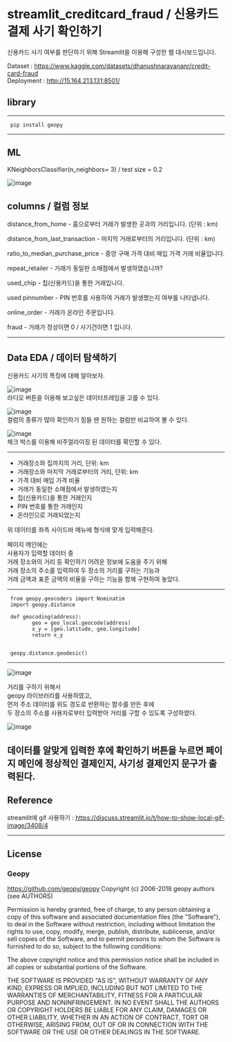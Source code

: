 # streamlit_creditcard_fraud / 신용카드 결제 사기 확인하기

신용카드 사기 여부를 판단하기 위해 
Streamlit을 이용해 구성한 웹 대시보드입니다.

Dataset : https://www.kaggle.com/datasets/dhanushnarayananr/credit-card-fraud    
Deployment : http://15.164.213.131:8501/
## library

***
     pip install geopy
***
## ML
KNeighborsClassifier(n_neighbors= 3) / test size = 0.2    

![image](https://user-images.githubusercontent.com/105832386/172570639-cd72f9eb-5c5c-4069-b8f4-ef20fc0e1507.png)

## columns / 컬럼 정보

distance_from_home - 홈으로부터 거래가 발생한 곳과의 거리입니다. (단위 : km)

distance_from_last_transaction - 마지막 거래로부터의 거리입니다. (단위 : km)

ratio_to_median_purchase_price - 중앙 구매 가격 대비 매입 가격 거래 비율입니다.

repeat_retailer - 거래가 동일한 소매점에서 발생하였습니까?

used_chip - 칩(신용카드)을 통한 거래입니다.
     
used pinnumber - PIN 번호를 사용하여 거래가 발생했는지 여부를 나타냅니다.

online_order - 거래가 온라인 주문입니다.

fraud - 거래가 정상이면 0 / 사기건이면 1 입니다.

------------------------------------------------------

## Data EDA / 데이터 탐색하기
신용카드 사기의 특징에 대해 알아보자.

![image](https://user-images.githubusercontent.com/105832386/172541014-e027b46d-b0e2-4925-bb64-c4f15b002488.png)   
라디오 버튼을 이용해 보고싶은 데이터프레임을 고를 수 있다.

![image](https://user-images.githubusercontent.com/105832386/172541173-87dfddfa-797e-41e9-8776-35a1842d1934.png)    
컬럼의 종류가 많아 확인하기 힘들 땐 원하는 컬럼만 비교하여 볼 수 있다.

![image](https://user-images.githubusercontent.com/105832386/172541262-a602e2f8-95fa-4d8b-bd8f-f3ca61fd98a9.png)    
체크 박스를 이용해 비주얼라이징 된 데이터를 확인할 수 있다. 

-------------------------------------------------------

- 거래장소와 집까지의 거리, 단위: km
- 거래장소와 마지막 거래로부터의 거리, 단위: km
- 가격 대비 매입 가격 비율
- 거래가 동일한 소매점에서 발생하였는지
- 칩(신용카드)을 통한 거래인지
- PIN 번호를 통한 거래인지
- 온라인으로 거래되었는지 

위 데이터를 좌측 사이드바 메뉴에 형식에 맞게 입력해준다.



페이지 메인에는    
사용자가 입력할 데이터 중       
거래 장소와의 거리 등 확인하기 어려운 정보에 도움을 주기 위해    
거래 장소의 주소를 입력하여 두 장소의 거리를 구하는 기능과     
거래 금액과 표준 금액의 비율을 구하는 기능을 함께 구현하여 놓았다.    

***
     from geopy.geocoders import Nominatim
     import geopy.distance

     def geocoding(address):
            geo = geo_local.geocode(address)
            x_y = [geo.latitude, geo.longitude]
            return x_y
     
     
     geopy.distance.geodesic()
***

![image](https://user-images.githubusercontent.com/105832386/172540786-9628be34-de6a-46d3-83bb-9ca405c7498b.png)     


거리를 구하기 위해서   
geopy 라이브러리를 사용하였고,   
먼저 주소 데이터를 위도 경도로 반환하는 함수를 만든 후에   
두 장소의 주소를 사용자로부터 입력받아 거리를 구할 수 있도록 구성하였다.   


![image](https://user-images.githubusercontent.com/105832386/172540713-66a62ad7-895f-4907-a53d-39b967606cae.png)      
 
데이터를 알맞게 입력한 후에 확인하기 버튼을 누르면 페이지 메인에 정상적인 결제인지, 사기성 결제인지 문구가 출력된다.
-------------------------------------------------
## Reference
streamlit에 gif 사용하기 : https://discuss.streamlit.io/t/how-to-show-local-gif-image/3408/4

_________________________________________________
## License

### Geopy
https://github.com/geopy/geopy
Copyright (c) 2006-2018 geopy authors (see AUTHORS)

Permission is hereby granted, free of charge, to any person obtaining a copy of
this software and associated documentation files (the "Software"), to deal in
the Software without restriction, including without limitation the rights to
use, copy, modify, merge, publish, distribute, sublicense, and/or sell copies
of the Software, and to permit persons to whom the Software is furnished to do
so, subject to the following conditions:

The above copyright notice and this permission notice shall be included in all
copies or substantial portions of the Software.

THE SOFTWARE IS PROVIDED "AS IS", WITHOUT WARRANTY OF ANY KIND, EXPRESS OR
IMPLIED, INCLUDING BUT NOT LIMITED TO THE WARRANTIES OF MERCHANTABILITY,
FITNESS FOR A PARTICULAR PURPOSE AND NONINFRINGEMENT. IN NO EVENT SHALL THE
AUTHORS OR COPYRIGHT HOLDERS BE LIABLE FOR ANY CLAIM, DAMAGES OR OTHER
LIABILITY, WHETHER IN AN ACTION OF CONTRACT, TORT OR OTHERWISE, ARISING FROM,
OUT OF OR IN CONNECTION WITH THE SOFTWARE OR THE USE OR OTHER DEALINGS IN THE
SOFTWARE.
